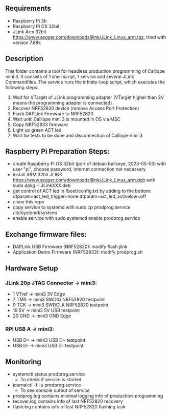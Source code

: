 ## Requirements
- Raspberry Pi 3b
- Raspberry Pi OS 32bit,
- JLink Arm 32bit  https://www.segger.com/downloads/jlink/JLink_Linux_arm.tgz, tried with version 7.88k

## Description
This folder contains a tool for headless production programming of Calliope mini 3. It consists of 1 shell script, 1 service and several JLink Commandfiles. The service runs the infinite-loop script, which executes the following steps: 
1. Wait for VTarget of JLink programming adapter (VTarget higher than 2V means the programming adapter is connected)
2. Recover NRF52820 device (remove Access Port Protection)
3. Flash DAPLink Firmware to NRF52820
4. Wait until Calliope mini 3 is mounted in OS via MSC
5. Copy NRF52833 firmware
6. Light up green ACT led 
7. Wait for tests to be done and disconnection of Calliope mini 3

## Raspberry Pi Preparation Steps:
- create Raspberry Pi OS 32bit (port of debian bullseye, 2023-05-03) with user "pi", choose password, internet connection not necessary
- install ARM 32bit JLINK https://www.segger.com/downloads/jlink/JLink_Linux_arm.deb with sudo dpkg -i JLinkXXX.deb
- get control of ACT led in /boot/config.txt by adding to the bottom:
dtparam=act_led_trigger=none
dtparam=act_led_activelow=off
- clone this repo
- copy service to systemd with sudo cp prodprog.service /lib/systemd/system/
- enable service with sudo systemctl enable prodprog.service

## Exchange firmware files: 
- DAPLink USB Firmware (NRF52820): modify flash.jlink
- Application Demo Firmware (NRF52833): modify prodprog.sh

## Hardware Setup
### JLink 20p JTAG Connector -> mini3: 
-  1 VTref -> mini3 3V Edge
-  7 TMS -> mini3 SWDIO NRF52820 testpoint
-  9 TCK -> mini3 SWDCLK NRF52820 testpoint
- 19 5V  -> mini3 5V USB testpoint
- 20 GND -> mini3 GND Edge
### RPI USB A  -> mini3:
- USB D+ -> mini3 USB D+ testpoint
- USB D- -> mini3 USB D- testpoint

## Monitoring
- systemctl status prodprog.service
  - To check if service is started
- journalctl -f -u prodprog.service
  - To see console output of service
- prodprog.log contains minimal logging info of production-programming
- recover.log contains info of last NRF52820 recovery
- flash.log contains info of last NRF52820 flashing task
